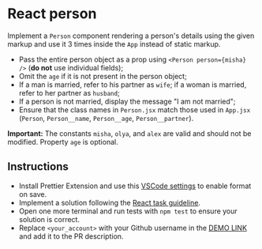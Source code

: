 # React person

Implement a `Person` component rendering a person's details using the given markup
and use it 3 times inside the `App` instead of static markup.

- Pass the entire person object as a prop using `<Person person={misha} />` (**do not** use individual fields);
- Omit the `age` if it is not present in the person object;
- If a man is married, refer to his partner as `wife`; if a woman is married, refer to her partner as `husband`;
- If a person is not married, display the message "I am not married";
- Ensure that the class names in `Person.jsx` match those used in `App.jsx` (`Person`, `Person__name`, `Person__age`, `Person__partner`).

**Important:** The constants `misha`, `olya`, and `alex` are valid and should not be modified. Property `age` is optional.

## Instructions
- Install Prettier Extension and use this [VSCode settings](https://mate-academy.github.io/fe-program/tools/vscode/settings.json) to enable format on save.
- Implement a solution following the [React task guideline](https://github.com/mate-academy/react_task-guideline#react-tasks-guideline).
- Open one more terminal and run tests with `npm test` to ensure your solution is correct.
- Replace `<your_account>` with your Github username in the [DEMO LINK](https://230220.github.io/react_person/) and add it to the PR description.
